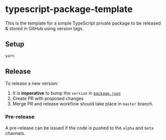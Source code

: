 # typescript-package-template

This is the template for a simple TypeScript private package to be released & stored in GitHub using version tags.

## Setup

```bash
yarn
```

## Release

To release a new version:

1. It is **imperative** to bump the `version` in [`package.json`](./package.json)
2. Create PR with proposed changes
3. Merge PR and release workflow should take place in `master` branch.

### Pre-release

A pre-release can be issued if the code is pushed to the `alpha` and `beta` channels.

